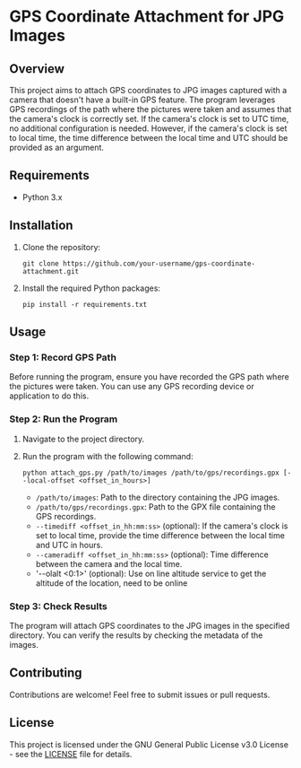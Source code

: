 # GPS Coordinate Attachment for JPG Images

## Overview

This project aims to attach GPS coordinates to JPG images captured with a camera that doesn't have a built-in GPS feature. The program leverages GPS recordings of the path where the pictures were taken and assumes that the camera's clock is correctly set. If the camera's clock is set to UTC time, no additional configuration is needed. However, if the camera's clock is set to local time, the time difference between the local time and UTC should be provided as an argument.

## Requirements

- Python 3.x

## Installation

1. Clone the repository:

   ```
   git clone https://github.com/your-username/gps-coordinate-attachment.git
   ```

2. Install the required Python packages:

   ```
   pip install -r requirements.txt
   ```

## Usage

### Step 1: Record GPS Path

Before running the program, ensure you have recorded the GPS path where the pictures were taken. You can use any GPS recording device or application to do this.

### Step 2: Run the Program

1. Navigate to the project directory.
2. Run the program with the following command:

   ```
   python attach_gps.py /path/to/images /path/to/gps/recordings.gpx [--local-offset <offset_in_hours>]
   ```

   - `/path/to/images`: Path to the directory containing the JPG images.
   - `/path/to/gps/recordings.gpx`: Path to the GPX file containing the GPS recordings.
   - `--timediff <offset_in_hh:mm:ss>` (optional): If the camera's clock is set to local time, provide the time difference between the local time and UTC in hours.
   - `--cameradiff <offset_in_hh:mm:ss>` (optional): Time difference between the camera and the local time.
   - '--olalt <0:1>' (optional): Use on line altitude service to get the altitude of the location, need to be online

### Step 3: Check Results

The program will attach GPS coordinates to the JPG images in the specified directory. You can verify the results by checking the metadata of the images.

## Contributing

Contributions are welcome! Feel free to submit issues or pull requests.

## License

This project is licensed under the GNU General Public License v3.0 License - see the [LICENSE](LICENSE) file for details.
